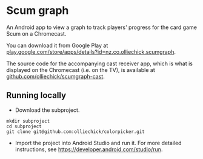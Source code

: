 # Scum graph
An Android app to view a graph to track players' progress for the card game Scum on a Chromecast.

You can download it from Google Play at [play.google.com/store/apps/details?id=nz.co.olliechick.scumgraph](https://play.google.com/store/apps/details?id=nz.co.olliechick.scumgraph).

The source code for the accompanying cast receiver app, which is what is displayed on the Chromecast (i.e. on the TV), is available at [github.com/olliechick/scumgraph-cast](https://github.com/olliechick/scumgraph-cast).

## Running locally

* Download the subproject.

```
mkdir subproject
cd subproject
git clone git@github.com:olliechick/colorpicker.git
```

* Import the project into Android Studio and run it. For more detailed instructions, see https://developer.android.com/studio/run.
